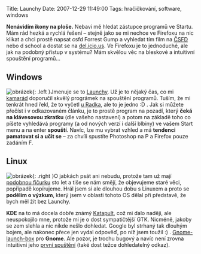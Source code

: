 Title: Launchy
Date: 2007-12-29 11:49:00
Tags: hračičkování, software, windows

**Nenávidím ikony na ploše.** Nebaví mě hledat zástupce programů ve Startu. Mám rád hezká a rychlá řešení – stejně jako se mi nechce ve Firefoxu na nic klikat a chci prostě napsat csfd Forrest Gump a vyhledat tím film na [ČSFD](http://www.csfd.cz) nebo d school a dostat se na [del.icio.us](http://del.icio.us/littlemaple/school). Ve Firefoxu je to jednoduché, ale jak na podobný přístup v systému? Mám skvělou věc na bleskové a intuitivní spouštění programů…

## Windows

![obrázek]({filename}/images/31.jpg){: .left }Jmenuje se to [Launchy](http://www.launchy.net/). Už je to nějaký čas, co mi [kamarád](http://www.ctenari.info/) doporučil skvělý prográmek na spouštění programů. Tuším, že mi tenkrát hned řekl, že to vyčetl [u Radka](http://myego.cz/item/launchy-rychle-spousteni-programu-pro-windows/category/pc-software), ale to je jedno :D . Jak si můžete přečíst i v odkazovaném článku, je to prostě program na pozadí, který **čeká na klávesovou zkratku** (dle vašeho nastavení) a potom na základě toho co píšete vyhledává programy (a od nových verzí i další blbiny) ve vašem Start menu a na enter **spouští**. Navíc, lze mu vybrat vzhled a má **tendenci pamatovat si a učit se** – za chvíli spustíte Photoshop na P a Firefox pouze zadáním F.

## Linux

![obrázek]({filename}/images/32.jpg){: .right }O jabkách psát ani nebudu, protože tam už mají [podobnou fičurku](http://theappleblog.com/2005/02/18/quicksilver-changes-everything/) sto let a tiše se nám smějí, že objevujeme staré věci, popřípadě kopírujeme. Hrál jsem si ale dlouhou dobu s Linuxem a proto se **podělím o výzkum**, který jsem v oblasti tohoto OS dělal při představě, že bych měl žít bez Launchy.

**KDE** na to má docela dobře známý [Katapult](http://katapult.kde.org/screenshots), což mi dalo naději, ale neuspokojilo mne, protože mi je o dost sympatičtější GTK. Nicméně, jakoby se zem slehla a nic nikde nešlo dohledat. Google byl strhaný tak dlouhým bojem, ale nakonec přece jen vydal odpověď, po níž jsem toužil :) . [Gnome-launch-box](http://developer.imendio.com/projects/gnome-launch-box) pro **Gnome**. Ale pozor, je trochu bugový a navíc není zrovna intuitivní jeho [první spuštění](http://developer.imendio.com/node/77) (také dost težce dohledatelný odkaz).
